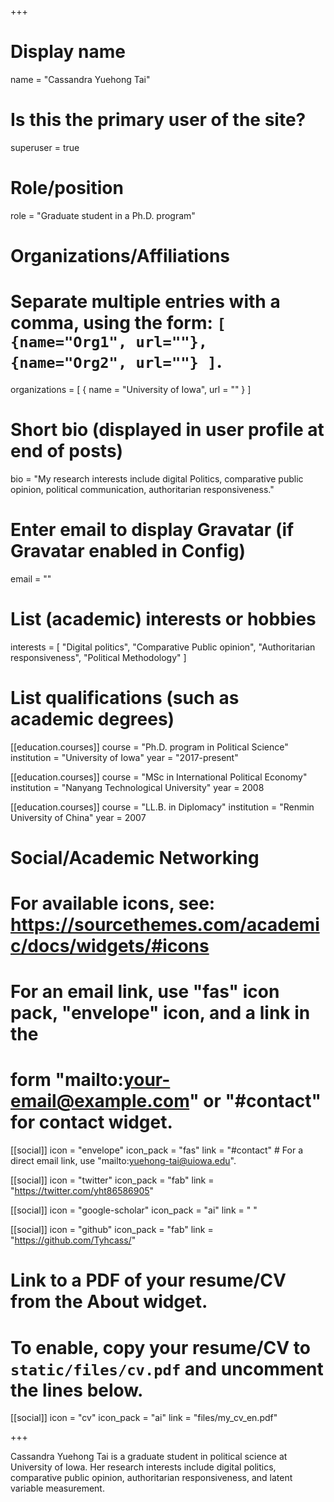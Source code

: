 +++
# Display name
name = "Cassandra Yuehong Tai"

# Is this the primary user of the site?
superuser = true

# Role/position
role = "Graduate student in a Ph.D. program"

# Organizations/Affiliations
#   Separate multiple entries with a comma, using the form: `[ {name="Org1", url=""}, {name="Org2", url=""} ]`.
organizations = [ { name = "University of Iowa", url = "" } ]

# Short bio (displayed in user profile at end of posts)
bio = "My research interests include digital Politics, comparative public opinion, political communication, authoritarian responsiveness."

# Enter email to display Gravatar (if Gravatar enabled in Config)
email = ""

# List (academic) interests or hobbies
interests = [
  "Digital politics",
  "Comparative Public opinion",
  "Authoritarian responsiveness",
  "Political Methodology"
]

# List qualifications (such as academic degrees)
[[education.courses]]
  course = "Ph.D. program in Political Science"
  institution = "University of Iowa"
  year = "2017-present"

[[education.courses]]
  course = "MSc in International Political Economy"
  institution = "Nanyang Technological University"
  year = 2008

[[education.courses]]
  course = "LL.B. in Diplomacy"
  institution = "Renmin University of China"
  year = 2007

# Social/Academic Networking
# For available icons, see: https://sourcethemes.com/academic/docs/widgets/#icons
#   For an email link, use "fas" icon pack, "envelope" icon, and a link in the
#   form "mailto:your-email@example.com" or "#contact" for contact widget.

[[social]]
  icon = "envelope"
  icon_pack = "fas"
  link = "#contact"  # For a direct email link, use "mailto:yuehong-tai@uiowa.edu".

[[social]]
  icon = "twitter"
  icon_pack = "fab"
  link = "https://twitter.com/yht86586905"

[[social]]
  icon = "google-scholar"
  icon_pack = "ai"
  link = " "

[[social]]
  icon = "github"
  icon_pack = "fab"
  link = "https://github.com/Tyhcass/"

# Link to a PDF of your resume/CV from the About widget.
# To enable, copy your resume/CV to `static/files/cv.pdf` and uncomment the lines below.
 [[social]]
   icon = "cv"
   icon_pack = "ai"
   link = "files/my_cv_en.pdf"

+++

Cassandra Yuehong Tai is a graduate student in political science at University of Iowa. Her research interests include 
digital politics, comparative public opinion, authoritarian responsiveness, and latent variable measurement.

